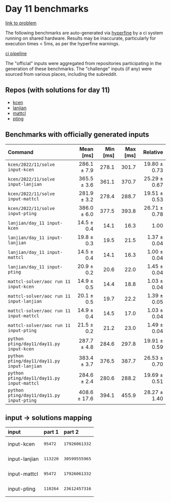 # Day 11 benchmarks

[link to problem](http://adventofcode.com/2022/day/11)

The following benchmarks are auto-generated via [hyperfine](https://github.com/sharkdp/hyperfine) by a ci system running on shared hardware. Results may be inaccurate, particularly for execution times < 5ms, as per the hyperfine warnings.

[ci pipeline](http://ci.papercode.net:8080/teams/aoc2022/pipelines/aoc-compare-2022)

The "official" inputs were aggregated from repositories participating in the generation of these benchmarks. The "challenge" inputs (if any) were sourced from various places, including the subreddit.

## Repos (with solutions for day 11)


- [kcen](https://github.com/kcen/AdventOfCode)
- [lanjian](https://github.com/LanJian/aoc-2022)
- [mattcl](https://github.com/mattcl/aoc2022)
- [pting](https://github.com/pting/aoc2022)

## Benchmarks with officially generated inputs
| Command | Mean [ms] | Min [ms] | Max [ms] | Relative |
|:---|---:|---:|---:|---:|
| `kcen/2022/11/solve input-kcen` | 286.1 ± 7.9 | 278.1 | 301.7 | 19.80 ± 0.73 |
| `kcen/2022/11/solve input-lanjian` | 365.5 ± 3.6 | 361.1 | 370.7 | 25.29 ± 0.67 |
| `kcen/2022/11/solve input-mattcl` | 281.9 ± 3.2 | 278.4 | 288.7 | 19.51 ± 0.53 |
| `kcen/2022/11/solve input-pting` | 386.0 ± 6.0 | 377.5 | 393.8 | 26.71 ± 0.78 |
| `lanjian/day_11 input-kcen` | 14.5 ± 0.4 | 14.1 | 16.3 | 1.00 |
| `lanjian/day_11 input-lanjian` | 19.8 ± 0.3 | 19.5 | 21.5 | 1.37 ± 0.04 |
| `lanjian/day_11 input-mattcl` | 14.5 ± 0.4 | 14.1 | 16.3 | 1.00 ± 0.04 |
| `lanjian/day_11 input-pting` | 20.9 ± 0.2 | 20.6 | 22.0 | 1.45 ± 0.04 |
| `mattcl-solver/aoc run 11 input-kcen` | 14.9 ± 0.5 | 14.4 | 18.8 | 1.03 ± 0.04 |
| `mattcl-solver/aoc run 11 input-lanjian` | 20.1 ± 0.5 | 19.7 | 22.2 | 1.39 ± 0.05 |
| `mattcl-solver/aoc run 11 input-mattcl` | 14.9 ± 0.4 | 14.5 | 17.0 | 1.03 ± 0.04 |
| `mattcl-solver/aoc run 11 input-pting` | 21.5 ± 0.2 | 21.2 | 23.0 | 1.49 ± 0.04 |
| `python pting/day11/day11.py input-kcen` | 287.7 ± 4.8 | 284.6 | 297.8 | 19.91 ± 0.59 |
| `python pting/day11/day11.py input-lanjian` | 383.4 ± 3.7 | 376.5 | 387.7 | 26.53 ± 0.70 |
| `python pting/day11/day11.py input-mattcl` | 284.6 ± 2.4 | 280.6 | 288.2 | 19.69 ± 0.51 |
| `python pting/day11/day11.py input-pting` | 408.6 ± 17.6 | 394.1 | 455.9 | 28.27 ± 1.40 |

## input -> solutions mapping
|input|part 1|part 2|
|:---|:---|:---|
|input-kcen|<pre>95472</pre>|<pre>17926061332</pre>|
|input-lanjian|<pre>113220</pre>|<pre>30599555965</pre>|
|input-mattcl|<pre>95472</pre>|<pre>17926061332</pre>|
|input-pting|<pre>110264</pre>|<pre>23612457316</pre>|
